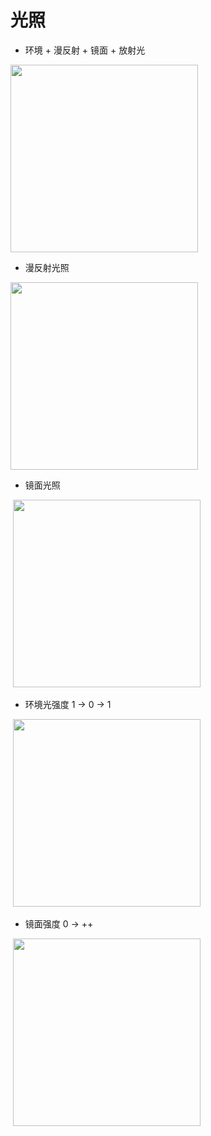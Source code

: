 # 光照

* 环境 + 漫反射 + 镜面 + 放射光
<div>
  <img src="https://github.com/GitHub-bigT/openGL-study/blob/master/opengl-light/opengl-light/images/emission.png" width="300px"/>
</div>

* 漫反射光照
<div>
  <img src="https://github.com/GitHub-bigT/openGL-study/blob/master/opengl-light/opengl-light/images/light.gif" width="300px"/>
</div>

* 镜面光照
<div>
  <img src="https://github.com/GitHub-bigT/openGL-study/blob/master/opengl-light/opengl-light/images/light-specular.gif" width="300px"/>
</div>

* 环境光强度 1 -> 0 -> 1
<div>
  <img src="https://github.com/GitHub-bigT/openGL-study/blob/master/opengl-light/opengl-light/images/light-ambientStrength.gif" width="300px"/>
</div>

* 镜面强度 0 -> ++
<div>
  <img src="https://github.com/GitHub-bigT/openGL-study/blob/master/opengl-light/opengl-light/images/light-specularStrength.gif" width="300px"/>
</div>
